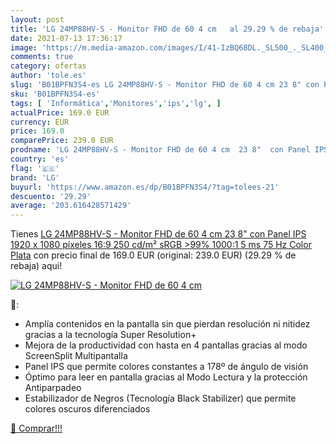```yaml
---
layout: post
title: 'LG 24MP88HV-S - Monitor FHD de 60 4 cm   al 29.29 % de rebaja'
date: 2021-07-13 17:36:17
image: 'https://m.media-amazon.com/images/I/41-IzBQ68DL._SL500_._SL400_.jpg'
comments: true
category: ofertas
author: 'tole.es'
slug: 'B01BPFN3S4-es LG 24MP88HV-S - Monitor FHD de 60 4 cm 23 8" con Panel IPS...'
sku: 'B01BPFN3S4-es'
tags: [ 'Informática','Monitores','ips','lg', ]
actualPrice: 169.0 EUR
currency: EUR
price: 169.0
comparePrice: 239.0 EUR
prodname: 'LG 24MP88HV-S - Monitor FHD de 60 4 cm  23 8"  con Panel IPS  1920 x 1080 píxeles  16:9  250 cd/m²  sRGB >99%  1000:1  5 ms  75 Hz  Color Plata'
country: 'es'
flag: '🇪🇸'
brand: 'LG'
buyurl: 'https://www.amazon.es/dp/B01BPFN3S4/?tag=tolees-21'
descuento: '29.29'
average: '203.616428571429'
---
```


Tienes [LG 24MP88HV-S - Monitor FHD de 60 4 cm  23 8"  con Panel IPS  1920 x 1080 píxeles  16:9  250 cd/m²  sRGB >99%  1000:1  5 ms  75 Hz  Color Plata](https://www.amazon.es/dp/B01BPFN3S4/?tag=tolees-21) con precio final de  169.0 EUR (original: 239.0 EUR) (29.29 %  de rebaja) aqui!

[![LG 24MP88HV-S - Monitor FHD de 60 4 cm  ](https://m.media-amazon.com/images/I/41-IzBQ68DL._SL500_._SL400_.jpg)](https://www.amazon.es/dp/B01BPFN3S4/?tag=tolees-21)

🔎:

- Amplía contenidos en la pantalla sin que pierdan resolución ni nitidez gracias a la tecnología Super Resolution+
- Mejora de la productividad con hasta en 4 pantallas gracias al modo ScreenSplit Multipantalla
- Panel IPS que permite colores constantes a 178º de ángulo de visión
- Óptimo para leer en pantalla gracias al Modo Lectura y la protección Antiparpadeo
- Estabilizador de Negros (Tecnología Black Stabilizer) que permite colores oscuros diferenciados

[🛒 Comprar!!!](https://www.amazon.es/dp/B01BPFN3S4/?tag=tolees-21)
